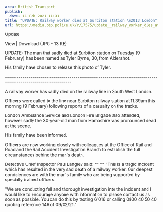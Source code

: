 ```yaml
area: British Transport
publish:
  date: 11 Feb 2021 11:31
title: "UPDATE: Railway worker dies at Surbiton station \u2013 London"
url: https://media.btp.police.uk/r/17575/update__railway_worker_dies_at_surbiton_station__
```

Update

View | Download (JPG - 13 KB)

UPDATE: The man that sadly died at Surbiton station on Tuesday (9 February) has been named as Tyler Byrne, 30, from Aldershot.

His family have chosen to release this photo of Tyler.

\----------------------------------------------------------------------------------------------------------------

A railway worker has sadly died on the railway line in South West London.

Officers were called to the line near Surbiton railway station at 11.39am this morning (9 February) following reports of a casualty on the tracks.

London Ambulance Service and London Fire Brigade also attended, however sadly the 30-year-old man from Hampshire was pronounced dead at the scene.

His family have been informed.

Officers are now working closely with colleagues at the Office of Rail and Road and the Rail Accident Investigation Branch to establish the full circumstances behind the man's death.

Detective Chief Inspector Paul Langley said: ** ** "This is a tragic incident which has resulted in the very sad death of a railway worker. Our deepest condolences are with the man's family who are being supported by specially trained officers.

"We are conducting full and thorough investigation into the incident and I would like to encourage anyone with information to please contact us as soon as possible. You can do this by texting 61016 or calling 0800 40 50 40 quoting reference 146 of 09/02/21."

